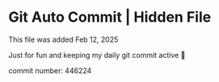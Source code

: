# Git Auto Commit | Hidden File

This file was added Feb 12, 2025

Just for fun and keeping my daily git commit active 🤪

commit number: 446224
